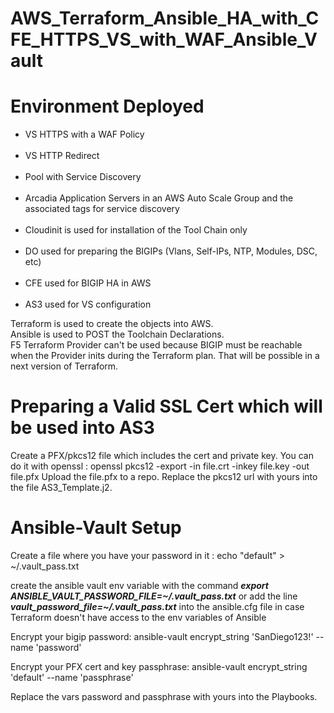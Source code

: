 # AWS_Terraform_Ansible_HA_with_CFE_HTTPS_VS_with_WAF_Ansible_Vault

<H1>Environment Deployed</H1>
<ul>
  <li>VS HTTPS with a WAF Policy</li><BR>
  <li>VS HTTP Redirect</li><BR>
  <li>Pool with Service Discovery</li><BR>
  <li>Arcadia Application Servers in an AWS Auto Scale Group and the associated tags for service discovery</li><BR>
  <li>Cloudinit is used for installation of the Tool Chain only</li><BR>
  <li>DO used for preparing the BIGIPs (Vlans, Self-IPs, NTP, Modules, DSC, etc)</li><BR>
  <li>CFE used for BIGIP HA in AWS</li><BR>
  <li>AS3 used for VS configuration</li>
</ul>

Terraform is used to create the objects into AWS.<BR>
Ansible is used to POST the Toolchain Declarations.<BR>
F5 Terraform Provider can't be used because BIGIP must be reachable when the Provider inits during the Terraform plan. That will be possible in a next version of Terraform.

<H1>Preparing a Valid SSL Cert which will be used into AS3</H1>
Create a PFX/pkcs12 file which includes the cert and private key.
You can do it with openssl : openssl pkcs12 -export -in file.crt -inkey file.key -out file.pfx 
Upload the file.pfx to a repo. 
Replace the pkcs12 url with yours into the file AS3_Template.j2.


<H1>Ansible-Vault Setup</H1>

Create a file where you have your password in it : echo "default" > ~/.vault_pass.txt

create the ansible vault env variable with the command <b><i>export ANSIBLE_VAULT_PASSWORD_FILE=~/.vault_pass.txt</i></b> or add the line <b><i>vault_password_file=~/.vault_pass.txt</i></b> into the ansible.cfg file in case Terraform doesn't have access to the env variables of Ansible

Encrypt your bigip password: ansible-vault encrypt_string 'SanDiego123!' --name 'password'

Encrypt your PFX cert and key passphrase: ansible-vault encrypt_string 'default' --name 'passphrase'

Replace the vars password and passphrase with yours into the Playbooks.

